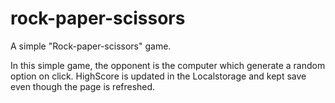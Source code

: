 # rock-paper-scissors
 A simple "Rock-paper-scissors" game.
 
 In this simple game, the opponent is the computer which generate a random option on click. 
 HighScore is updated in the Localstorage and kept save even though the page is refreshed.
